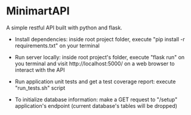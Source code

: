 # MinimartAPI

A simple restful API built with python and flask.

- Install dependencies: inside root project folder, execute "pip install -r requirements.txt" on your terminal

- Run server locally: inside root project's folder, execute "flask run" on you terminal and visit http://localhost:5000/ on a web browser to interact with the API

- Run application unit tests and get a test coverage report: execute "run_tests.sh" script

- To initialize database information: make a GET request to "/setup" application's endpoint (current database's tables will be dropped)
